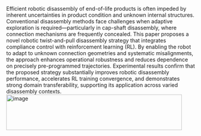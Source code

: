 Efficient robotic disassembly of end-of-life products is often impeded by inherent uncertainties in product condition and unknown internal structures. Conventional disassembly methods face challenges when adaptive exploration is required—particularly in cap-shaft disassembly, where connection mechanisms are frequently concealed. This paper proposes a novel robotic twist-and-pull disassembly strategy that integrates compliance control with reinforcement learning (RL). By enabling the robot to adapt to unknown connection geometries and systematic misalignments, the approach enhances operational robustness and reduces dependence on precisely pre-programmed trajectories. Experimental results confirm that the proposed strategy substantially improves robotic disassembly performance, accelerates RL training convergence, and demonstrates strong domain transferability, supporting its application across varied disassembly contexts.<img width="468" height="95" alt="image" src="https://github.com/user-attachments/assets/6a7e9737-a045-410f-a6c5-246d4ed579aa" />
